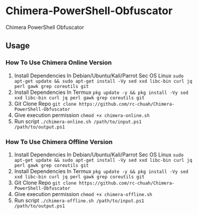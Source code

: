 # Chimera-PowerShell-Obfuscator
Chimera PowerShell Obfuscator

## Usage
### How To Use Chimera Online Version
1. Install Dependencies In Debian/Ubuntu/Kali/Parrot Sec OS Linux `sudo apt-get update && sudo apt-get install -Vy sed xxd libc-bin curl jq perl gawk grep coreutils git`
2. Install Dependencies In Termux `pkg update -y && pkg install -Vy sed xxd libc-bin curl jq perl gawk grep coreutils git`
3. Git Clone Repo `git clone https://github.com/rc-chuah/Chimera-PowerShell-Obfuscator`
4. Give execution permission `chmod +x chimera-online.sh`
5. Run script `./chimera-online.sh /path/to/input.ps1 /path/to/output.ps1`
### How To Use Chimera Offline Version
1. Install Dependencies In Debian/Ubuntu/Kali/Parrot Sec OS Linux `sudo apt-get update && sudo apt-get install -Vy sed xxd libc-bin curl jq perl gawk grep coreutils git`
2. Install Dependencies In Termux `pkg update -y && pkg install -Vy sed xxd libc-bin curl jq perl gawk grep coreutils git`
3. Git Clone Repo `git clone https://github.com/rc-chuah/Chimera-PowerShell-Obfuscator`
4. Give execution permission `chmod +x chimera-offline.sh`
5. Run script `./chimera-offline.sh /path/to/input.ps1 /path/to/output.ps1`


